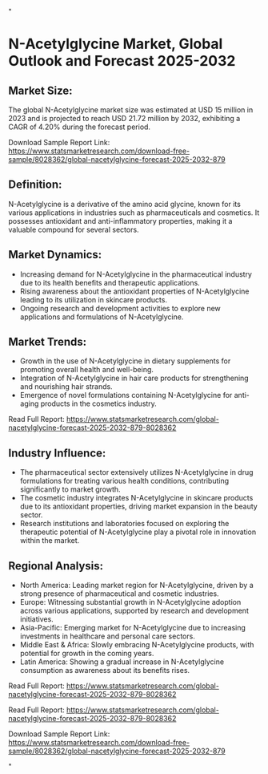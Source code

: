 "<!DOCTYPE html>
<html>
<head>
<title>N-Acetylglycine Market, Global Outlook and Forecast 2025-2032</title>
</head>
<body>

<h1>N-Acetylglycine Market, Global Outlook and Forecast 2025-2032</h1>

<h2>Market Size:</h2>
<p>The global N-Acetylglycine market size was estimated at USD 15 million in 2023 and is projected to reach USD 21.72 million by 2032, exhibiting a CAGR of 4.20% during the forecast period.</p>
<p>Download Sample Report Link: <a href='https://www.statsmarketresearch.com/download-free-sample/8028362/global-nacetylglycine-forecast-2025-2032-879'>https://www.statsmarketresearch.com/download-free-sample/8028362/global-nacetylglycine-forecast-2025-2032-879</a></p>

<h2>Definition:</h2>
<p>N-Acetylglycine is a derivative of the amino acid glycine, known for its various applications in industries such as pharmaceuticals and cosmetics. It possesses antioxidant and anti-inflammatory properties, making it a valuable compound for several sectors.</p>

<h2>Market Dynamics:</h2>
<ul>
<li>Increasing demand for N-Acetylglycine in the pharmaceutical industry due to its health benefits and therapeutic applications.</li>
<li>Rising awareness about the antioxidant properties of N-Acetylglycine leading to its utilization in skincare products.</li>
<li>Ongoing research and development activities to explore new applications and formulations of N-Acetylglycine.</li>
</ul>

<h2>Market Trends:</h2>
<ul>
<li>Growth in the use of N-Acetylglycine in dietary supplements for promoting overall health and well-being.</li>
<li>Integration of N-Acetylglycine in hair care products for strengthening and nourishing hair strands.</li>
<li>Emergence of novel formulations containing N-Acetylglycine for anti-aging products in the cosmetics industry.</li>
</ul>
<p>Read Full Report: <a href='https://www.statsmarketresearch.com/global-nacetylglycine-forecast-2025-2032-879-8028362'>https://www.statsmarketresearch.com/global-nacetylglycine-forecast-2025-2032-879-8028362</a></p>

<h2>Industry Influence:</h2>
<ul>
<li>The pharmaceutical sector extensively utilizes N-Acetylglycine in drug formulations for treating various health conditions, contributing significantly to market growth.</li>
<li>The cosmetic industry integrates N-Acetylglycine in skincare products due to its antioxidant properties, driving market expansion in the beauty sector.</li>
<li>Research institutions and laboratories focused on exploring the therapeutic potential of N-Acetylglycine play a pivotal role in innovation within the market.</li>
</ul>

<h2>Regional Analysis:</h2>
<ul>
<li>North America: Leading market region for N-Acetylglycine, driven by a strong presence of pharmaceutical and cosmetic industries.</li>
<li>Europe: Witnessing substantial growth in N-Acetylglycine adoption across various applications, supported by research and development initiatives.</li>
<li>Asia-Pacific: Emerging market for N-Acetylglycine due to increasing investments in healthcare and personal care sectors.</li>
<li>Middle East & Africa: Slowly embracing N-Acetylglycine products, with potential for growth in the coming years.</li>
<li>Latin America: Showing a gradual increase in N-Acetylglycine consumption as awareness about its benefits rises.</li>
</ul>
<p>Read Full Report: <a href='https://www.statsmarketresearch.com/global-nacetylglycine-forecast-2025-2032-879-8028362'>https://www.statsmarketresearch.com/global-nacetylglycine-forecast-2025-2032-879-8028362</a></p>

<p>Read Full Report: <a href='https://www.statsmarketresearch.com/global-nacetylglycine-forecast-2025-2032-879-8028362'>https://www.statsmarketresearch.com/global-nacetylglycine-forecast-2025-2032-879-8028362</a></p>
<p>Download Sample Report Link: <a href='https://www.statsmarketresearch.com/download-free-sample/8028362/global-nacetylglycine-forecast-2025-2032-879'>https://www.statsmarketresearch.com/download-free-sample/8028362/global-nacetylglycine-forecast-2025-2032-879</a></p>

</body>
</html>"
